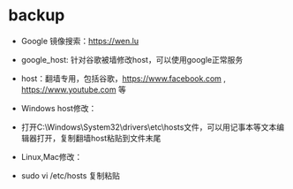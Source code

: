 backup
======
* Google 镜像搜索：https://wen.lu
* google_host: 针对谷歌被墙修改host，可以使用google正常服务
* host：翻墙专用，包括谷歌，https://www.facebook.com , https://www.youtube.com 等

* Windows host修改：
* 打开C:\Windows\System32\drivers\etc\hosts文件，可以用记事本等文本编辑器打开，复制翻墙host粘贴到文件末尾
* Linux,Mac修改：
* sudo vi /etc/hosts 复制粘贴
